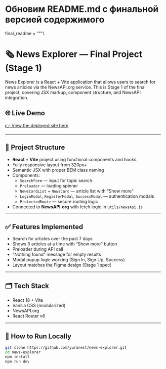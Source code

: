 # Обновим README.md с финальной версией содержимого

final_readme = """\

# 🗞️ News Explorer — Final Project (Stage 1)

News Explorer is a React + Vite application that allows users to search for news articles via the NewsAPI.org service. This is Stage 1 of the final project, covering JSX markup, component structure, and NewsAPI integration.

## 🌐 Live Demo

[👉 View the deployed site here](https://yuranest.github.io/news-explorer)

---

## 🔧 Project Structure

- **React + Vite** project using functional components and hooks
- Fully responsive layout from 320px+
- Semantic JSX with proper BEM class naming
- Components:
  - `SearchForm` — input for topic search
  - `Preloader` — loading spinner
  - `NewsCardList` + `NewsCard` — article list with “Show more”
  - `LoginModal`, `RegisterModal`, `SuccessModal` — authentication modals
  - `ProtectedRoute` — secure routing logic
- Connected to **NewsAPI.org** with fetch logic in `utils/newsApi.js`

---

## ✅ Features Implemented

- Search for articles over the past 7 days
- Shows 3 articles at a time with “Show more” button
- Preloader during API call
- “Nothing found” message for empty results
- Modal popup logic working (Sign In, Sign Up, Success)
- Layout matches the Figma design (Stage 1 spec)

---

## 🗂 Tech Stack

- React 18 + Vite
- Vanilla CSS (modularized)
- NewsAPI.org
- React Router v6

---

## 🚀 How to Run Locally

```bash
git clone https://github.com/yuranest/news-explorer.git
cd news-explorer
npm install
npm run dev
```
